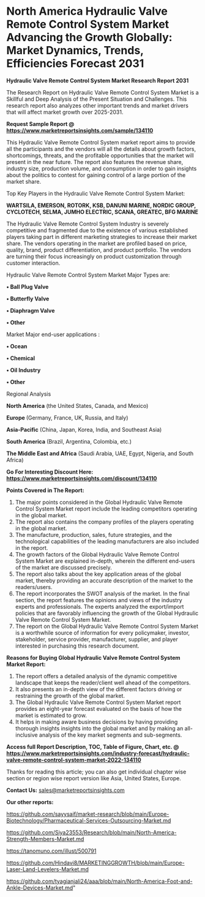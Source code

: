 # North America Hydraulic Valve Remote Control System Market Advancing the Growth Globally: Market Dynamics, Trends, Efficiencies Forecast 2031

<strong>Hydraulic Valve Remote Control System Market Research Report 2031</strong>

The Research Report on Hydraulic Valve Remote Control System Market is a Skillful and Deep Analysis of the Present Situation and Challenges. This research report also analyzes other important trends and market drivers that will affect market growth over 2025-2031.

<strong>Request Sample Report @ <a href=https://www.marketreportsinsights.com/sample/134110>https://www.marketreportsinsights.com/sample/134110</a></strong>

This Hydraulic Valve Remote Control System market report aims to provide all the participants and the vendors will all the details about growth factors, shortcomings, threats, and the profitable opportunities that the market will present in the near future. The report also features the revenue share, industry size, production volume, and consumption in order to gain insights about the politics to contest for gaining control of a large portion of the market share.

Top Key Players in the Hydraulic Valve Remote Control System Market:

<strong>WARTSILA, EMERSON, ROTORK, KSB, DANUNI MARINE, NORDIC GROUP, CYCLOTECH, SELMA, JUMHO ELECTRIC, SCANA, GREATEC, BFG MARINE</strong>

The Hydraulic Valve Remote Control System Industry is severely competitive and fragmented due to the existence of various established players taking part in different marketing strategies to increase their market share. The vendors operating in the market are profiled based on price, quality, brand, product differentiation, and product portfolio. The vendors are turning their focus increasingly on product customization through customer interaction.

Hydraulic Valve Remote Control System Market Major Types are:

<strong>• Ball Plug Valve

• Butterfly Valve

• Diaphragm Valve

• Other</strong>

Market Major end-user applications :

<strong>• Ocean

• Chemical

• Oil Industry

• Other</strong>

Regional Analysis

</u><strong><b>North America</b></strong> (the United States, Canada, and Mexico)

<strong><b>Europe </b></strong>(Germany, France, UK, Russia, and Italy)

<strong><b>Asia-Pacific</b></strong> (China, Japan, Korea, India, and Southeast Asia)

<strong><b>South America</b></strong> (Brazil, Argentina, Colombia, etc.)

<strong><b>The Middle East and Africa</b></strong> (Saudi Arabia, UAE, Egypt, Nigeria, and South Africa)

<strong>Go For Interesting Discount Here: <a href=https://www.marketreportsinsights.com/discount/134110>https://www.marketreportsinsights.com/discount/134110</a></strong>

<strong>Points Covered in The Report:</strong>
<ol>
  <li>The major points considered in the Global Hydraulic Valve Remote Control System Market report include the leading competitors operating in the global market.</li>
  <li>The report also contains the company profiles of the players operating in the global market.</li>
  <li>The manufacture, production, sales, future strategies, and the technological capabilities of the leading manufacturers are also included in the report.</li>
  <li>The growth factors of the Global Hydraulic Valve Remote Control System Market are explained in-depth, wherein the different end-users of the market are discussed precisely.</li>
  <li>The report also talks about the key application areas of the global market, thereby providing an accurate description of the market to the readers/users.</li>
  <li>The report incorporates the SWOT analysis of the market. In the final section, the report features the opinions and views of the industry experts and professionals. The experts analyzed the export/import policies that are favorably influencing the growth of the Global Hydraulic Valve Remote Control System Market.</li>
  <li>The report on the Global Hydraulic Valve Remote Control System Market is a worthwhile source of information for every policymaker, investor, stakeholder, service provider, manufacturer, supplier, and player interested in purchasing this research document.</li>
</ol>
<strong>Reasons for Buying Global Hydraulic Valve Remote Control System Market Report:</strong>

<ol>
  <li>The report offers a detailed analysis of the dynamic competitive landscape that keeps the reader/client well ahead of the competitors.</li>
  <li>It also presents an in-depth view of the different factors driving or restraining the growth of the global market.</li>
  <li>The Global Hydraulic Valve Remote Control System Market report provides an eight-year forecast evaluated on the basis of how the market is estimated to grow.</li>
  <li>It helps in making aware business decisions by having providing thorough insights insights into the global market and by making an all-inclusive analysis of the key market segments and sub-segments.</li>
</ol>
<strong>Access full Report Description, TOC, Table of Figure, Chart, etc. @ <a href=https://www.marketreportsinsights.com/industry-forecast/hydraulic-valve-remote-control-system-market-2022-134110>https://www.marketreportsinsights.com/industry-forecast/hydraulic-valve-remote-control-system-market-2022-134110</a></strong>


Thanks for reading this article; you can also get individual chapter wise section or region wise report version like Asia, United States, Europe.

<strong>Contact Us:</strong>
sales@marketreportsinsights.com

<strong>Our other reports:</strong>

<a href=https://github.com/sayysaif/market-research/blob/main/Europe-Biotechnology/Pharmaceutical-Services-Outsourcing-Market.md>https://github.com/sayysaif/market-research/blob/main/Europe-Biotechnology/Pharmaceutical-Services-Outsourcing-Market.md</a>

<a href=https://github.com/Siya23553/Research/blob/main/North-America-Strength-Members-Market.md>https://github.com/Siya23553/Research/blob/main/North-America-Strength-Members-Market.md</a>

<a href=https://tanomuno.com/illust/500791>https://tanomuno.com/illust/500791</a>

<a href=https://github.com/Hindavi8/MARKETINGGROWTH/blob/main/Europe-Laser-Land-Levelers-Market.md>https://github.com/Hindavi8/MARKETINGGROWTH/blob/main/Europe-Laser-Land-Levelers-Market.md</a>

<a href=https://github.com/tyagianjali24/aaa/blob/main/North-America-Foot-and-Ankle-Devices-Market.md>https://github.com/tyagianjali24/aaa/blob/main/North-America-Foot-and-Ankle-Devices-Market.md</a>"
